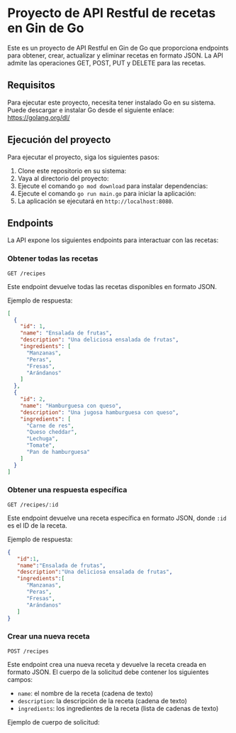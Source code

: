 # Proyecto de API Restful de recetas en Gin de Go

Este es un proyecto de API Restful en Gin de Go que proporciona endpoints para obtener, crear, actualizar y eliminar recetas en formato JSON. La API admite las operaciones GET, POST, PUT y DELETE para las recetas.

## Requisitos

Para ejecutar este proyecto, necesita tener instalado Go en su sistema. Puede descargar e instalar Go desde el siguiente enlace: https://golang.org/dl/

## Ejecución del proyecto

Para ejecutar el proyecto, siga los siguientes pasos:

1. Clone este repositorio en su sistema:
2. Vaya al directorio del proyecto:
3. Ejecute el comando `go mod download` para instalar dependencias:
4. Ejecute el comando `go run main.go` para iniciar la aplicación:
5. La aplicación se ejecutará en `http://localhost:8080`.
## Endpoints

La API expone los siguientes endpoints para interactuar con las recetas:

### Obtener todas las recetas
`GET /recipes`

Este endpoint devuelve todas las recetas disponibles en formato JSON.

Ejemplo de respuesta:
```json
[
  {
    "id": 1,
    "name": "Ensalada de frutas",
    "description": "Una deliciosa ensalada de frutas",
    "ingredients": [
      "Manzanas",
      "Peras",
      "Fresas",
      "Arándanos"
    ]
  },
  {
    "id": 2,
    "name": "Hamburguesa con queso",
    "description": "Una jugosa hamburguesa con queso",
    "ingredients": [
      "Carne de res",
      "Queso cheddar",
      "Lechuga",
      "Tomate",
      "Pan de hamburguesa"
    ]
  }
]
```

### Obtener una respuesta específica

`GET /recipes/:id`

Este endpoint devuelve una receta específica en formato JSON, donde `:id` es el ID de la receta.

Ejemplo de respuesta:

```json
{
   "id":1,
   "name":"Ensalada de frutas",
   "description":"Una deliciosa ensalada de frutas",
   "ingredients":[
      "Manzanas",
      "Peras",
      "Fresas",
      "Arándanos"
   ]
}
```
### Crear una nueva receta

`POST /recipes`

Este endpoint crea una nueva receta y devuelve la receta creada en formato JSON. El cuerpo de la solicitud debe contener los siguientes campos:

- `name`: el nombre de la receta (cadena de texto)
- `description`: la descripción de la receta (cadena de texto)
- `ingredients`: los ingredientes de la receta (lista de cadenas de texto)

Ejemplo de cuerpo de solicitud:
